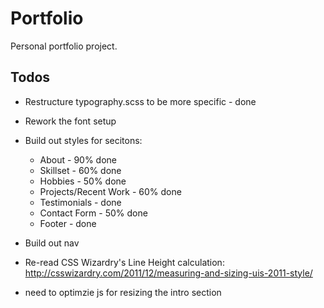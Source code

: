 # Portfolio

Personal portfolio project.

## Todos
* Restructure typography.scss to be more specific - done
* Rework the font setup
* Build out styles for secitons:
	* About - 90% done
	* Skillset - 60% done
	* Hobbies - 50% done
	* Projects/Recent Work - 60% done
	* Testimonials - done
	* Contact Form - 50% done
	* Footer - done
* Build out nav
* Re-read CSS Wizardry's Line Height calculation: http://csswizardry.com/2011/12/measuring-and-sizing-uis-2011-style/

* need to optimzie js for resizing the intro section